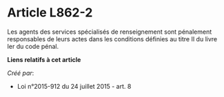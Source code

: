 # Article L862-2

Les agents des services spécialisés de renseignement sont pénalement responsables de leurs actes dans les conditions définies
au titre II du livre Ier du code pénal.

**Liens relatifs à cet article**

_Créé par_:

  - Loi n°2015-912 du 24 juillet 2015 - art. 8
